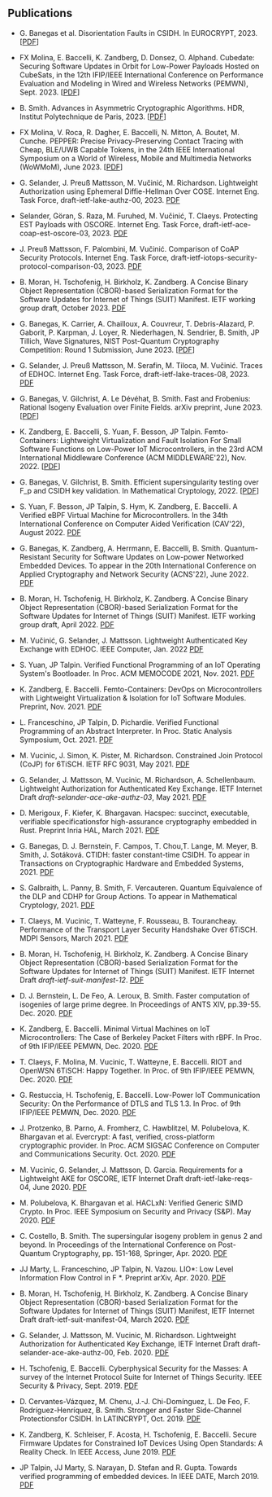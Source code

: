 ## Publications

- G. Banegas et al. Disorientation Faults in CSIDH. In EUROCRYPT, 2023. [[PDF](https://eprint.iacr.org/2022/1202.pdf)]

- FX Molina, E. Baccelli, K. Zandberg, D. Donsez, O. Alphand. Cubedate: Securing Software Updates in Orbit for Low-Power Payloads Hosted on CubeSats, in the 12th IFIP/IEEE International Conference on Performance Evaluation and Modeling in Wired and Wireless Networks (PEMWN), Sept. 2023. [[PDF](https://hal.science/hal-03893509/file/1570858013%20paper%20%281%29.pdf)]

- B. Smith. Advances in Asymmetric Cryptographic Algorithms. HDR, Institut Polytechnique de Paris, 2023. [[PDF](https://inria.hal.science/tel-04238166v1/document)]

- FX Molina, V. Roca, R. Dagher, E. Baccelli, N. Mitton, A. Boutet, M. Cunche. PEPPER: Precise Privacy-Preserving Contact Tracing with Cheap, BLE/UWB Capable Tokens, in the 24th IEEE International Symposium on a World of Wireless, Mobile and Multimedia Networks (WoWMoM), June 2023. [[PDF](https://inria.hal.science/hal-04064415/file/pepper_ct_on_token_wowmom2023_final.pdf)] 

- G. Selander, J. Preuß Mattsson, M. Vučinić, M. Richardson. Lightweight Authorization using Ephemeral Diffie-Hellman Over COSE. Internet Eng. Task Force, draft-ietf-lake-authz-00, 2023. [PDF](https://datatracker.ietf.org/doc/pdf/draft-ietf-lake-authz-00)

- Selander, Göran, S. Raza, M. Furuhed, M. Vučinić, T. Claeys. Protecting EST Payloads with OSCORE. Internet Eng. Task Force, draft-ietf-ace-coap-est-oscore-03, 2023. [PDF](https://datatracker.ietf.org/doc/pdf/draft-ietf-ace-coap-est-oscore-03)

- J. Preuß Mattsson, F. Palombini, M. Vučinić. Comparison of CoAP Security Protocols. Internet Eng. Task Force, draft-ietf-iotops-security-protocol-comparison-03, 2023. [PDF](https://datatracker.ietf.org/doc/pdf/draft-ietf-iotops-security-protocol-comparison-03)

- B. Moran, H. Tschofenig, H. Birkholz, K. Zandberg. A Concise Binary Object Representation (CBOR)-based Serialization Format
 for the Software Updates for Internet of Things (SUIT) Manifest. IETF working group draft, October 2023. [PDF](https://datatracker.ietf.org/doc/pdf/draft-ietf-suit-manifest-24)

- G. Banegas, K. Carrier, A. Chailloux, A. Couvreur, T. Debris-Alazard, P. Gaborit, P. Karpman, J. Loyer, R. Niederhagen, N. Sendrier, B. Smith, JP Tillich, Wave Signatures, NIST Post-Quantum Cryptography Competition: Round 1 Submission, June 2023. [[PDF](https://csrc.nist.gov/csrc/media/Projects/pqc-dig-sig/documents/round-1/spec-files/wave-spec-web.pdf)]

- G. Selander, J. Preuß Mattsson, M. Serafin, M. Tiloca, M. Vučinić. Traces of EDHOC. Internet Eng. Task Force, draft-ietf-lake-traces-08, 2023. [PDF](https://datatracker.ietf.org/doc/pdf/draft-ietf-lake-traces-08)

- G. Banegas, V. Gilchrist, A. Le Dévéhat, B. Smith. Fast and Frobenius: Rational Isogeny Evaluation over Finite Fields. arXiv preprint, June 2023. [[PDF](https://arxiv.org/pdf/2306.16072.pdf)]

- K. Zandberg, E. Baccelli, S. Yuan, F. Besson, JP Talpin. Femto-Containers: Lightweight Virtualization and Fault Isolation For Small Software Functions on Low-Power IoT Microcontrollers, in the 23rd ACM International Middleware Conference (ACM MIDDLEWARE'22), Nov. 2022. [[PDF](https://arxiv.org/pdf/2210.03432.pdf)]

- G. Banegas, V. Gilchrist, B. Smith.  Efficient supersingularity testing over F_p and CSIDH key validation.  In Mathematical Cryptology, 2022.  [[PDF](https://hal.inria.fr/hal-03739021)]

- S. Yuan, F. Besson, JP Talpin, S. Hym, K. Zandberg, E. Baccelli. A Verified eBPF Virtual Machine for Microcontrollers. In the 34th International Conference on Computer Aided Verification (CAV'22), August 2022. [PDF](https://www.irisa.fr/prive/talpin/papers/cav22.pdf)

- G. Banegas, K. Zandberg, A. Herrmann, E. Baccelli, B. Smith. Quantum-Resistant Security for Software Updates on Low-power Networked Embedded Devices. To appear in the 20th International Conference on
Applied Cryptography and Network Security (ACNS'22), June 2022. [PDF](https://eprint.iacr.org/2021/781.pdf)

- B. Moran, H. Tschofenig, H. Birkholz, K. Zandberg. A Concise Binary Object Representation (CBOR)-based Serialization Format
 for the Software Updates for Internet of Things (SUIT) Manifest. IETF working group draft, April 2022. [PDF](https://datatracker.ietf.org/doc/pdf/draft-ietf-suit-manifest-17)

- M. Vučinić, G. Selander, J. Mattsson. Lightweight Authenticated Key Exchange with EDHOC. IEEE Computer, Jan. 2022 [PDF](https://hal.inria.fr/hal-03434293v3/document)

- S. Yuan, JP Talpin. Verified Functional Programming of an IoT Operating System's Bootloader. In Proc. ACM MEMOCODE 2021, Nov. 2021. [PDF](https://hal.inria.fr/hal-03343002/document)

- K. Zandberg, E. Baccelli. Femto-Containers: DevOps on Microcontrollers with Lightweight Virtualization & Isolation for IoT Software Modules. Preprint, Nov. 2021. [PDF](https://arxiv.org/pdf/2106.12553.pdf)

- L. Franceschino, JP Talpin, D. Pichardie. Verified Functional Programming of an
Abstract Interpreter. In Proc. Static Analysis Symposium, Oct. 2021. [PDF](https://hal.inria.fr/hal-03342997/document)

- M. Vucinic, J. Simon, K. Pister, M. Richardson. Constrained Join Protocol (CoJP) for 6TiSCH. IETF RFC 9031, May 2021. [PDF](https://www.rfc-editor.org/rfc/rfc9031.pdf)

- G. Selander, J. Mattsson, M. Vucinic, M. Richardson, A. Schellenbaum.  Lightweight Authorization for Authenticated Key Exchange. IETF Internet Draft *draft-selander-ace-ake-authz-03*, May 2021. [PDF](https://tools.ietf.org/pdf/draft-selander-ace-ake-authz-03.pdf)

- D. Merigoux, F. Kiefer, K. Bhargavan. Hacspec: succinct, executable, verifiable specificationsfor high-assurance cryptography embedded in Rust. Preprint Inria HAL, March 2021. [PDF](https://hal.inria.fr/hal-03176482/document)

- G. Banegas, D. J. Bernstein, F. Campos, T. Chou,T. Lange, M. Meyer, B. Smith, J. Sotáková. CTIDH: faster constant-time CSIDH. To appear in Transactions on Cryptographic Hardware and Embedded Systems, 2021. [PDF](https://ctidh.isogeny.org/ctidh-20210526.pdf)

- S. Galbraith, L. Panny, B. Smith, F. Vercauteren.  Quantum Equivalence of the DLP and CDHP for Group Actions.  To appear in Mathematical Cryptology, 2021. [PDF](https://eprint.iacr.org/2018/1199.pdf)

- T. Claeys, M. Vucinic, T. Watteyne, F. Rousseau, B. Tourancheay. Performance of the Transport Layer Security Handshake Over 6TiSCH. MDPI Sensors, March 2021. [PDF](https://www.mdpi.com/1424-8220/21/6/2192/pdf)

- B. Moran, H. Tschofenig, H. Birkholz, K. Zandberg. A Concise Binary Object Representation (CBOR)-based Serialization Format for the Software Updates for Internet of Things (SUIT) Manifest. IETF Internet Draft *draft-ietf-suit-manifest-12*. [PDF](https://tools.ietf.org/pdf/draft-ietf-suit-manifest-12.pdf)

- D. J. Bernstein, L. De Feo, A. Leroux, B. Smith. Faster computation of isogenies of large prime degree. In Proceedings of ANTS XIV, pp.39-55. Dec. 2020. [PDF](https://msp.org/obs/2020/4-1/obs-v4-n1-p04-s.pdf)

-  K. Zandberg, E. Baccelli. Minimal Virtual Machines on IoT Microcontrollers: The Case of Berkeley Packet Filters with rBPF. In Proc. of 9th IFIP/IEEE PEMWN, Dec. 2020. [PDF](https://arxiv.org/pdf/2011.12047.pdf)

- T. Claeys, F. Molina, M. Vucinic, T. Watteyne, E. Baccelli. RIOT and OpenWSN 6TiSCH: Happy Together. In Proc. of 9th IFIP/IEEE PEMWN, Dec. 2020. [PDF](https://hal.inria.fr/hal-03064601/file/50727_RIOT_and_OpenWSN_6TiSCH_Happy_Together.pdf)

- G. Restuccia, H. Tschofenig, E. Baccelli. Low-Power IoT Communication Security: On the Performance of DTLS and TLS 1.3. In Proc. of 9th IFIP/IEEE PEMWN, Dec. 2020. [PDF](https://arxiv.org/pdf/2011.12035.pdf)

- J. Protzenko, B. Parno, A. Fromherz, C. Hawblitzel, M. Polubelova, K. Bhargavan et al. Evercrypt: A fast, verified, cross-platform cryptographic provider. In Proc. ACM SIGSAC Conference on Computer and Communications Security. Oct. 2020. [PDF](http://www.normalesup.org/~ramanana/research/everest/evercrypt/paper.pdf)

- M. Vucinic, G. Selander, J. Mattsson, D. Garcia. Requirements for a Lightweight AKE for OSCORE, IETF Internet Draft draft-ietf-lake-reqs-04, June 2020. [PDF](https://tools.ietf.org/pdf/draft-ietf-lake-reqs-04.txt)

- M. Polubelova, K. Bhargavan et al. HACLxN: Verified Generic SIMD Crypto. In Proc. IEEE Symposium on Security and Privacy (S&P). May 2020. [PDF](https://dl.acm.org/doi/pdf/10.1145/3372297.3423352)

- C. Costello, B. Smith. The supersingular isogeny problem in genus 2 and beyond. In Proceedings of the International Conference on Post-Quantum Cryptography, pp. 151-168, Springer, Apr. 2020. [PDF](https://arxiv.org/pdf/1912.00701)

- JJ Marty, L. Franceschino, JP Talpin, N. Vazou. LIO*: Low Level Information Flow Control in F *. Preprint arXiv, Apr. 2020. [PDF](https://arxiv.org/pdf/2004.12885.pdf)

- B. Moran, H. Tschofenig, H. Birkholz, K. Zandberg. A Concise Binary Object Representation (CBOR)-based Serialization Format for the Software Updates for Internet of Things (SUIT) Manifest, IETF Internet Draft draft-ietf-suit-manifest-04, March 2020. [PDF](https://tools.ietf.org/pdf/draft-ietf-suit-manifest-04.pdf)

- G. Selander, J. Mattsson, M. Vucinic, M. Richardson. Lightweight Authorization for Authenticated Key Exchange, IETF Internet Draft draft-selander-ace-ake-authz-00, Feb. 2020. [PDF](https://tools.ietf.org/pdf/draft-selander-ace-ake-authz-00.pdf)

- H. Tschofenig, E. Baccelli. Cyberphysical Security for the Masses: A survey of the Internet Protocol Suite for Internet of Things Security. IEEE Security & Privacy, Sept. 2019. [PDF](https://hal.inria.fr/hal-02351892/document)

- D. Cervantes-Vázquez, M. Chenu, J.-J. Chi-Domínguez, L. De Feo, F. Rodríguez-Henríquez, B. Smith. Stronger and Faster Side-Channel Protectionsfor CSIDH. In LATINCRYPT, Oct. 2019. [PDF](https://arxiv.org/pdf/1907.08704.pdf)

- K. Zandberg, K. Schleiser, F. Acosta, H. Tschofenig, E. Baccelli. Secure Firmware Updates for Constrained IoT Devices Using Open Standards: A Reality Check. In IEEE Access, June 2019. [PDF](https://ieeexplore.ieee.org/stamp/stamp.jsp?arnumber=8725488)

- JP Talpin, JJ Marty, S. Narayan, D. Stefan and R. Gupta. Towards verified programming of embedded devices. In IEEE DATE, March 2019. [PDF](https://hal.inria.fr/hal-02193635/document)

